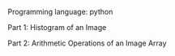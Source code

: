 Programming language: python

Part 1: Histogram of an Image

Part 2: Arithmetic Operations of an Image Array
